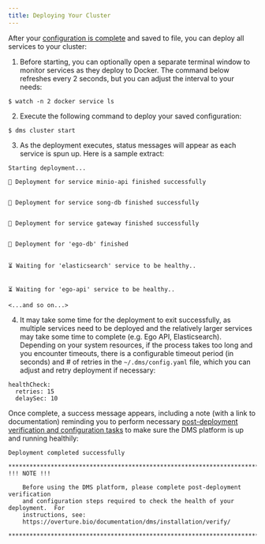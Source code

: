 ```yaml
---
title: Deploying Your Cluster
---
```


After your [configuration is complete](../configuration/configure-dms) and saved to file, you can deploy all services to your cluster:

1. Before starting, you can optionally open a separate terminal window to monitor services as they deploy to Docker.  The command below refreshes every 2 seconds, but you can adjust the interval to your needs:

```shell
$ watch -n 2 docker service ls
```

2. Execute the following command to deploy your saved configuration:

```shell
$ dms cluster start
```

3. As the deployment executes, status messages will appear as each service is spun up.  Here is a sample extract:

```shell
Starting deployment...

🏁️ Deployment for service minio-api finished successfully


🏁️ Deployment for service song-db finished successfully


🏁️ Deployment for service gateway finished successfully


🏁️ Deployment for 'ego-db' finished


⏳ Waiting for 'elasticsearch' service to be healthy..


⏳ Waiting for 'ego-api' service to be healthy..

<...and so on...>
```

4. It may take some time for the deployment to exit successfully, as multiple services need to be deployed and the relatively larger services may take some time to complete (e.g. Ego API, Elasticsearch).  Depending on your system resources, if the process takes too long and you encounter timeouts, there is a configurable timeout period (in seconds) and # of retries in the `~/.dms/config.yaml` file, which you can adjust and retry deployment if necessary:

```shell
healthCheck:
  retries: 15
  delaySec: 10
```

Once complete, a success message appears, including a note (with a link to documentation) reminding you to perform necessary [post-deployment verification and configuration tasks](../verify) to make sure the DMS platform is up and running healthily:

```shell
Deployment completed successfully

*****************************************************************************************************
!!! NOTE !!!

    Before using the DMS platform, please complete post-deployment verification
    and configuration steps required to check the health of your deployment.  For
    instructions, see:
    https://overture.bio/documentation/dms/installation/verify/

*****************************************************************************************************
```